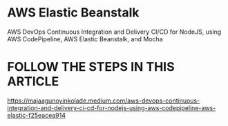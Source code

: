 # AWS Elastic Beanstalk

AWS DevOps Continuous Integration and Delivery CI/CD for NodeJS, using AWS CodePipeline, AWS Elastic Beanstalk, and Mocha

# FOLLOW THE STEPS IN THIS ARTICLE 
https://majaagunoyinkolade.medium.com/aws-devops-continuous-integration-and-delivery-ci-cd-for-nodejs-using-aws-codepipeline-aws-elastic-f25eacea914
